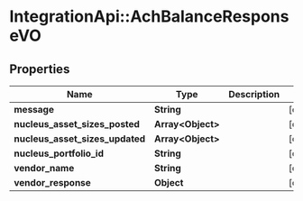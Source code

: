 # IntegrationApi::AchBalanceResponseVO

## Properties
Name | Type | Description | Notes
------------ | ------------- | ------------- | -------------
**message** | **String** |  | [optional] 
**nucleus_asset_sizes_posted** | **Array&lt;Object&gt;** |  | [optional] 
**nucleus_asset_sizes_updated** | **Array&lt;Object&gt;** |  | [optional] 
**nucleus_portfolio_id** | **String** |  | [optional] 
**vendor_name** | **String** |  | [optional] 
**vendor_response** | **Object** |  | [optional] 



